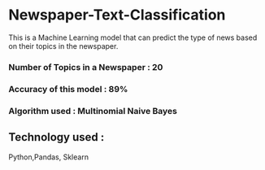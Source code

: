 # Newspaper-Text-Classification
This is a Machine Learning model that can predict the type of news based on their topics in the newspaper. 
### Number of Topics in a Newspaper : 20
### Accuracy of this model : 89%
### Algorithm used : Multinomial Naive Bayes
## Technology used : 
Python,Pandas,
Sklearn

